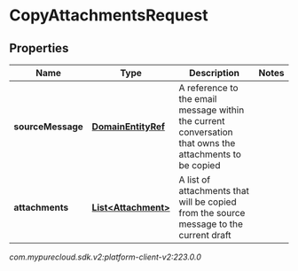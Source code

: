 # CopyAttachmentsRequest


## Properties

| Name | Type | Description | Notes |
| ------------ | ------------- | ------------- | ------------- |
| **sourceMessage** | [**DomainEntityRef**](DomainEntityRef) | A reference to the email message within the current conversation that owns the attachments to be copied |  |
| **attachments** | [**List&lt;Attachment&gt;**](Attachment) | A list of attachments that will be copied from the source message to the current draft |  |




_com.mypurecloud.sdk.v2:platform-client-v2:223.0.0_
